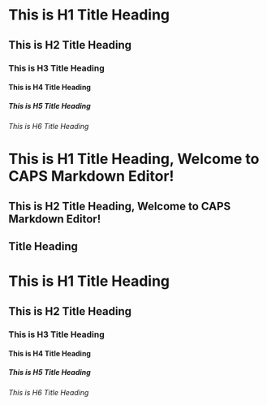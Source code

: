 #    This is H1 Title Heading
##     This is H2 Title Heading
###      This is H3 Title Heading
####      This is H4 Title Heading
#####      This is H5 Title Heading
######      This is H6 Title Heading

This is H1 Title Heading, Welcome to CAPS Markdown Editor!
====
This is H2 Title Heading, Welcome to CAPS Markdown Editor!
------

##  Title Heading


#  This is H1 Title Heading
##  This is H2 Title Heading
###  This is H3 Title Heading
####  This is H4 Title Heading
##### This is H5 Title Heading
###### This is H6 Title Heading
